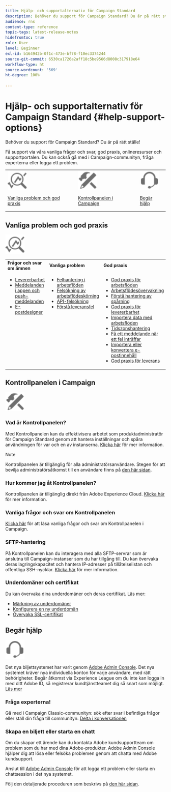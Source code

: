 ```yaml
---
title: Hjälp- och supportalternativ för Campaign Standard
description: Behöver du support för Campaign Standard? Du är på rätt ställe!
audience: rns
content-type: reference
topic-tags: latest-release-notes
hidefromtoc: true
role: User
level: Beginner
exl-id: b164942b-0f1c-473e-bf78-f10ec3374244
source-git-commit: 6530ca1726a2aff18c5be9566d8008c317918e64
workflow-type: ht
source-wordcount: '569'
ht-degree: 100%

---
```


# Hjälp- och supportalternativ för Campaign Standard {#help-support-options}

Behöver du support för Campaign Standard? Du är på rätt ställe!

Få support via våra vanliga frågor och svar, god praxis, onlineresurser och supportportalen. Du kan också gå med i Campaign-communityn, fråga experterna eller logga ett problem.

<table>
    <tr>
        <td><img src="start/using/assets/do-not-localize/icon-faq.svg" width="60px"><p><a href="#faq">Vanliga problem och god praxis</a></p></td>
        <td><img src="start/using/assets/do-not-localize/icon-control-panel.svg" width="60px"><p><a href="#control-panel">Kontrollpanelen i Campaign</a></p></td>
        <td><img src="start/using/assets/do-not-localize/icon-support.svg" width="60px"><p><a href="#support">Begär hjälp</a></p></td>
    </tr>
</table>

## Vanliga problem och god praxis

<img src="start/using/assets/do-not-localize/icon-faq.svg" width="60px">

<table>
    <tr><td><strong>Frågor och svar om ämnen</strong></td><td><strong>Vanliga problem</strong></td><td><strong>God praxis</strong></td><td><strong>Instruktioner</strong></td></tr>
    <tr>
    <td valign="top">
        <ul>
        <li><a href="sending/using/monitor-deliverability.md">Levererbarhet</a></li>
        <li><a href="administration/using/aep-faq.md">Meddelanden i appen och push-meddelanden</a></li>
        <li><a href="designing/using/faq-email-designer.md">E-postdesigner</a></li>
        </ul>
    </td>
    <td valign="top">
        <ul>
        <li><a href="automating/using/monitoring-workflow-execution.md#error-management">Felhantering i arbetsflöden</a></li>
        <li><a href="automating/using/best-practices-workflows.md">Felsökning av arbetsflödeskörning</a></li>
        <li><a href="api/using/troubleshooting.md">API-felsökning</a></li>
        <li><a href="sending/using/understanding-delivery-failures.md">Förstå leveransfel</a></li>
        </ul>
    </td>
   <td valign="top">
        <ul>
        <li><a href="automating/using/best-practices-workflows.md">God praxis för arbetsflöden</a></li>
        <li><a href="automating/using/about-workflow-execution.md">Arbetsflödesövervakning</a></li>
        <li><a href="sending/using/tracking-messages.md">Förstå hantering av spårning</a></li>
        <li><a href="sending/using/about-deliverability.md">God praxis för levererbarhet</a></li>
        <li><a href="automating/using/creating-import-workflow-templates.md">Importera data med arbetsflöden</a></li>
        <li><a href="sending/using/sending-messages-at-the-recipient-s-time-zone.md">Tidszonshantering</a></li>
        <li><a href="sending/using/receiving-alerts-when-failures-happen.md">Få ett meddelande när ett fel inträffar</a></li>
        <li><a href="designing/using/using-existing-content.md">Importera eller konvertera e-postinnehåll</a></li>
        <li><a href="sending/using/delivery-best-practices.md">God praxis för leverans</a></li>
        </ul>
    </td>
    <td valign="top">
        <ul>
        <li><a href="rn/using/release-planning.md">Uppgradera till en ny version</a></li>
        <li><a href="sending/using/monitoring-a-delivery.md">Övervaka en leverans</a></li>
        <li><a href="sending/using/understanding-quarantine-management.md">Förstå karantänhantering</a></li>
        <li><a href="start/using/privacy-management.md">Sekretess- och medgivandehantering</a></li>
        <li><a href="automating/using/query.md">Utforma en fråga</a></li>
        <li><a href="automating/using/query-samples.md">Exempel på frågor</a></li>
        <li><a href="administration/using/push-tracking.md">Konfigurera mobilkanaler</a></li>
        </ul>
    </td>
    </tr>
</table>

## Kontrollpanelen i Campaign

<img src="start/using/assets/do-not-localize/icon-control-panel.svg" width="60px">

### Vad är Kontrollpanelen?

Med Kontrollpanelen kan du effektivisera arbetet som produktadministratör för Campaign Standard genom att hantera inställningar och spåra användningen för var och en av instanserna.
[Klicka här](https://experienceleague.adobe.com/docs/control-panel/using/discover-control-panel/key-features.html?lang=sv#discover-control-panel) för mer information.

>[!NOTE]
>
>Kontrollpanelen är tillgänglig för alla administratörsanvändare. Stegen för att bevilja administratörsåtkomst till en användare finns på [den här sidan](https://experienceleague.adobe.com/docs/control-panel/using/discover-control-panel/managing-permissions.html?lang=sv#discover-control-panel).

### Hur kommer jag åt Kontrollpanelen?

Kontrollpanelen är tillgänglig direkt från Adobe Experience Cloud. [Klicka här](https://experienceleague.adobe.com/docs/control-panel/using/discover-control-panel/accessing-control-panel.html?lang=sv#discover-control-panel) för mer information.

### Vanliga frågor och svar om Kontrollpanelen

[Klicka här](https://experienceleague.adobe.com/docs/control-panel/using/faq.html?lang=sv) för att läsa vanliga frågor och svar om Kontrollpanelen i Campaign.

### SFTP-hantering

På Kontrollpanelen kan du interagera med alla SFTP-servrar som är anslutna till Campaign-instanser som du har tillgång till. Du kan övervaka deras lagringskapacitet och hantera IP-adresser på tillåtelselistan och offentliga SSH-nycklar. [Klicka här](https://experienceleague.adobe.com/docs/control-panel/using/sftp-management/about-sftp-management.html?lang=sv#sftp-management) för mer information.

### Underdomäner och certifikat

Du kan övervaka dina underdomäner och deras certifikat. Läs mer:

* [Märkning av underdomäner](https://experienceleague.adobe.com/docs/control-panel/using/subdomains-and-certificates/subdomains-branding.html?lang=sv#subdomains-and-certificates)
* [Konfigurera en ny underdomän](https://experienceleague.adobe.com/docs/control-panel/using/subdomains-and-certificates/setting-up-new-subdomain.html?lang=sv#subdomains-and-certificates)
* [Övervaka SSL-certifikat](https://experienceleague.adobe.com/docs/control-panel/using/subdomains-and-certificates/renewing-subdomain-certificate.html?lang=sv#subdomains-and-certificates)

## Begär hjälp

<img src="start/using/assets/do-not-localize/icon-support.svg" width="60px">

Det nya biljettsystemet har varit genom [Adobe Admin Console](https://adminconsole.adobe.com/overview). Det nya systemet kräver nya individuella konton för varje användare, med rätt behörigheter. Begär åtkomst via Experience League om du inte kan logga in med ditt Adobe ID, så registrerar kundtjänstteamet dig så snart som möjligt. [Läs mer](https://helpx.adobe.com/sv/enterprise/admin-guide.html/enterprise/using/support-for-experience-cloud.ug.html)

### Fråga experterna!

Gå med i Campaign Classic-communityn: sök efter svar i befintliga frågor eller ställ din fråga till communityn. [Delta i konversationen](https://experienceleaguecommunities.adobe.com/t5/adobe-campaign-standard/ct-p/adobe-campaign-standard-community)

### Skapa en biljett eller starta en chatt

Om du skapar ett ärende kan du kontakta Adobe kundsupportteam om problem som du har med dina Adobe-produkter. Adobe Admin Console hjälper dig att lösa eller felsöka problemen genom att chatta med Adobe kundsupport.

Anslut till [Adobe Admin Console](https://adminconsole.adobe.com/overview) för att logga ett problem eller starta en chattsession i det nya systemet.

Följ den detaljerade proceduren som beskrivs på [den här sidan](https://helpx.adobe.com/sv/enterprise/admin-guide.html/enterprise/using/support-for-experience-cloud.ug.html).
